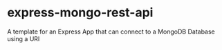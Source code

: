 # express-mongo-rest-api
A template for an Express App that can connect to a MongoDB Database using a URI
